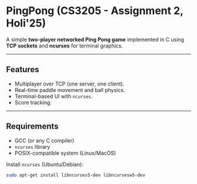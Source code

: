 # PingPong (CS3205 - Assignment 2, Holi'25)

A simple **two-player networked Ping Pong game** implemented in C using **TCP sockets** and **ncurses** for terminal graphics.  

---

## Features
- Multiplayer over TCP (one server, one client).
- Real-time paddle movement and ball physics.
- Terminal-based UI with `ncurses`.
- Score tracking.

---

## Requirements
- GCC (or any C compiler)
- `ncurses` library
- POSIX-compatible system (Linux/MacOS)

Install `ncurses` (Ubuntu/Debian):
```bash
sudo apt-get install libncurses5-dev libncursesw5-dev
